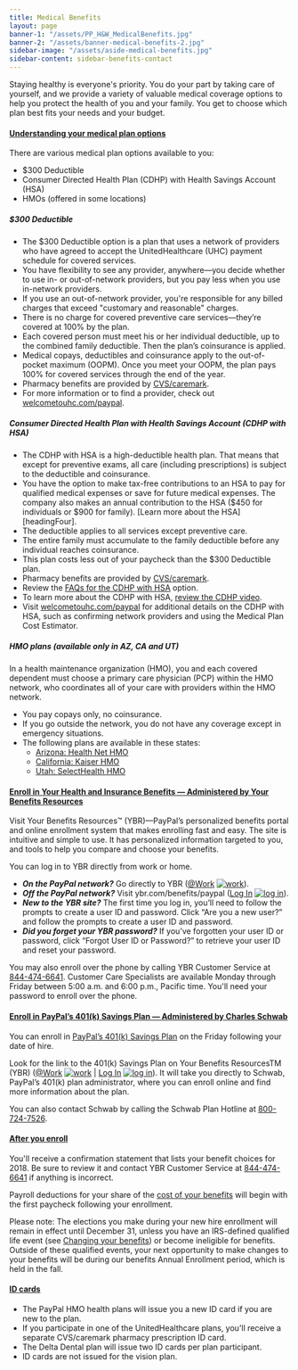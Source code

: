 ```yaml
---
title: Medical Benefits
layout: page
banner-1: "/assets/PP_H&W_MedicalBenefits.jpg"
banner-2: "/assets/banner-medical-benefits-2.jpg"
sidebar-image: "/assets/aside-medical-benefits.jpg"
sidebar-content: sidebar-benefits-contact
---
```


Staying healthy is everyone's priority. You do your part by taking care of yourself, and we provide a variety of valuable medical coverage options to help you protect the health of you and your family. You get to choose which plan best fits your needs and your budget.

<div class="panel-group" id="accordion" role="tablist" aria-multiselectable="true">
		<div class="panel panel-default panel-accordion">
				<div class="panel-heading" role="tab" id="headingOne">
						<a class="collapsed" role="button" data-toggle="collapse" data-parent="#accordion" href="#collapseOne" aria-expanded="true" aria-controls="collapseOne"><i class="fa fa-angle-right fa-2x pull-left"></i>
							<h4 class="panel-title collapsed">Understanding your medical plan options</h4>
						</a>
				</div>
<div id="collapseOne" class="panel-collapse collapse" role="tabpanel" aria-labelledby="headingOne">
		<div class="panel-body">
				<div markdown="1">



There are various medical plan options available to you:

 * $300 Deductible
 * Consumer Directed Health Plan (CDHP) with Health Savings Account (HSA)
 * HMOs (offered in some locations)

##### $300 Deductible

 *  The $300 Deductible option is a plan that uses a network of providers who have agreed to accept the UnitedHealthcare (UHC) payment schedule for covered services.
 *  You have flexibility to see any provider, anywhere—you decide whether to use in- or out-of-network providers, but you pay less when you use in-network providers.
 * If you use an out-of-network provider, you're responsible for any billed charges that exceed "customary and reasonable" charges.
 *   There is no charge for covered preventive care services—they’re covered at 100% by the plan.
 * Each covered person must meet his or her individual deductible, up to the combined family deductible. Then the plan’s coinsurance is applied.
 * Medical copays, deductibles and coinsurance apply to the out-of-pocket maximum (OOPM). Once you meet your OOPM, the plan pays 100% for covered services through the end of the year.
 * Pharmacy benefits are provided by [CVS/caremark](prescription-drug-benefits.html).
 * For more information or to find a provider, check out [welcometouhc.com/paypal](http://welcometouhc.com/paypal).

##### Consumer Directed Health Plan with Health Savings Account (CDHP with HSA)

 * The CDHP with HSA is a high-deductible health plan. That means that except for preventive exams, all care (including prescriptions) is subject to the deductible and coinsurance.
 * You have the option to make tax-free contributions to an HSA to pay for qualified medical expenses or save for future medical expenses. The company also makes an annual contribution to the HSA ($450 for individuals or $900 for family). [Learn more about the HSA][headingFour].
 * The deductible applies to all services except preventive care.
 * The entire family must accumulate to the family deductible before any individual reaches coinsurance.
 * This plan costs less out of your paycheck than the $300 Deductible plan.
 * Pharmacy benefits are provided by [CVS/caremark](prescription-drug-benefits.html).
 * Review the [FAQs for the CDHP with HSA](pdf/2018-CDHP-FAQ-active.pdf) option.
 * To learn more about the CDHP with HSA, [review the CDHP video](video-cdhp-2018.html).
 * Visit [welcometouhc.com/paypal](http://welcometouhc.com/paypal) for additional details on the CDHP with HSA, such as confirming network providers and using the Medical Plan Cost Estimator.

##### HMO plans *(available only in AZ, CA and UT)*

In a health maintenance organization (HMO), you and each covered dependent must choose a primary care physician (PCP) within the HMO network, who coordinates all of your care with providers within the HMO network.

* You pay copays only, no coinsurance.
* If you go outside the network, you do not have any coverage except in emergency situations.
* The following plans are available in these states:
	* [Arizona: Health Net HMO](https://www.healthnet.com/)
	* [California: Kaiser HMO](https://healthy.kaiserpermanente.org/)
	* [Utah: SelectHealth HMO](http://selecthealth.org/Pages/new.aspx)


    							
</div>
</div>
</div>
</div>
		<div class="panel panel-default panel-accordion">
				<div class="panel-heading" role="tab" id="headingTwo">
						<a class="collapsed" role="button" data-toggle="collapse" data-parent="#accordion" href="#collapseTwo" aria-expanded="true" aria-controls="collapseTwo"><i class="fa fa-angle-right fa-2x pull-left"></i>
							<h4 class="panel-title collapsed">Enroll in Your Health and Insurance Benefits — Administered by Your Benefits Resources</h4>
						</a>
				</div>
<div id="collapseTwo" class="panel-collapse collapse" role="tabpanel" aria-labelledby="headingTwo">
		<div class="panel-body">
				<div markdown="1">

Visit Your Benefits Resources™ (YBR)—PayPal’s personalized benefits portal and online enrollment system that makes enrolling fast and easy. The site is intuitive and simple to use. It has personalized information targeted to you, and tools to help you compare and choose your benefits.

You can log in to YBR directly from work or home.

* _**On the PayPal network?**_  Go directly to YBR ([@Work](https://beplb01.sse.hewitt.com/sp/startSSO.ping?PartnerIdpId=https://sso.paypalcorp.com&TargetResource=https%3A%2F%2Fsso.hewitt.com%2Fybr%3FpageCd%3DYBR_PAGE) [![work](../assets/work.png)](https://beplb01.sse.hewitt.com/sp/startSSO.ping?PartnerIdpId=https://sso.paypalcorp.com&TargetResource=https%3A%2F%2Fsso.hewitt.com%2Fybr%3FpageCd%3DYBR_PAGE)).
*  _**Off the PayPal network?**_  Visit ybr.com/benefits/paypal ([Log In](http://www.ybr.com/benefits/paypal) [![log in](../assets/globe.png)](http://www.ybr.com/benefits/paypal)).
*  _**New to the YBR site?**_ The first time you log in, you’ll need to follow the prompts to create a user ID and password. Click “Are you a new user?” and follow the prompts to create a user ID and password.
*  _**Did you forget your YBR password?**_ If you’ve forgotten your user ID or password, click “Forgot User ID or Password?” to retrieve your user ID and reset your password.

You may also enroll over the phone by calling YBR Customer Service at [844-474-6641](tel:+1-844-474-6641). Customer Care Specialists are available Monday through Friday between 5:00 a.m. and 6:00 p.m., Pacific time. You'll need your password to enroll over the phone.

</div>
</div>
</div>
</div>
<div class="panel panel-default panel-accordion">
				<div class="panel-heading" role="tab" id="headingThree">
						<a class="collapsed" role="button" data-toggle="collapse" data-parent="#accordion" href="#collapseThree" aria-expanded="true" aria-controls="collapseThree"><i class="fa fa-angle-right fa-2x pull-left"></i>
							<h4 class="panel-title collapsed">Enroll in PayPal’s 401(k) Savings Plan &mdash; Administered by Charles Schwab</h4>
						</a>
				</div>
<div id="collapseThree" class="panel-collapse collapse" role="tabpanel" aria-labelledby="headingThree">
		<div class="panel-body">
				<div markdown="1">


You can enroll in [PayPal’s 401(k) Savings Plan](401k-savings-plan.html) on the Friday following your date of hire.

Look for the link to the 401(k) Savings Plan on Your Benefits ResourcesTM (YBR) ([@Work](https://beplb01.sse.hewitt.com/sp/startSSO.ping?PartnerIdpId=https://sso.paypalcorp.com&TargetResource=https%3A%2F%2Fsso.hewitt.com%2Fybr%3FpageCd%3DYBR_PAGE) [![work](../assets/work.png)](https://beplb01.sse.hewitt.com/sp/startSSO.ping?PartnerIdpId=https://sso.paypalcorp.com&TargetResource=https%3A%2F%2Fsso.hewitt.com%2Fybr%3FpageCd%3DYBR_PAGE) &#124; [Log In](http://www.ybr.com/benefits/paypal) [![log in](../assets/globe.png)](http://www.ybr.com/benefits/paypal)). It will take you directly to Schwab, PayPal’s 401(k) plan administrator, where you can enroll online and find more information about the plan.

You can also contact Schwab by calling the Schwab Plan Hotline at [800-724-7526](tel:+1-800-724-7526).
</div>
</div>
</div>
</div>

<div class="panel panel-default panel-accordion">
				<div class="panel-heading" role="tab" id="headingFour">
						<a class="collapsed" role="button" data-toggle="collapse" data-parent="#accordion" href="#collapseFour" aria-expanded="true" aria-controls="collapseFour"><i class="fa fa-angle-right fa-2x pull-left"></i>
							<h4 class="panel-title collapsed">After you enroll</h4>
						</a>
				</div>
<div id="collapseFour" class="panel-collapse collapse" role="tabpanel" aria-labelledby="headingFour">
		<div class="panel-body">
				<div markdown="1">


You'll receive a confirmation statement that lists your benefit choices for 2018. Be sure to review it and contact YBR Customer Service at [844-474-6641](tel:+1-844-474-6641) if anything is incorrect.

Payroll deductions for your share of the [cost of your benefits](2018-employee-contributions.html) will begin with the first paycheck following your enrollment.

Please note: The elections you make during your new hire enrollment will remain in effect until December 31, unless you have an IRS-defined qualified life event (see [Changing your benefits](changing-your-benefits.html)) or become ineligible for benefits. Outside of these qualified events, your next opportunity to make changes to your benefits will be during our benefits Annual Enrollment period, which is held in the fall.

</div>
</div>
</div>
</div>

<div class="panel panel-default panel-accordion">
				<div class="panel-heading" role="tab" id="headingFive">
						<a class="collapsed" role="button" data-toggle="collapse" data-parent="#accordion" href="#collapseFive" aria-expanded="true" aria-controls="collapseFive"><i class="fa fa-angle-right fa-2x pull-left"></i>
							<h4 class="panel-title collapsed">ID cards</h4>
						</a>
				</div>
<div id="collapseFive" class="panel-collapse collapse" role="tabpanel" aria-labelledby="headingFive">
		<div class="panel-body">
				<div markdown="1">

* The PayPal HMO health plans will issue you a new ID card if you are new to the plan.
* If you participate in one of the UnitedHealthcare plans, you'll receive a separate CVS/caremark pharmacy prescription ID card.
* The Delta Dental plan will issue two ID cards per plan participant.
* ID cards are not issued for the vision plan.

</div>
</div>
</div>
</div>
</div>